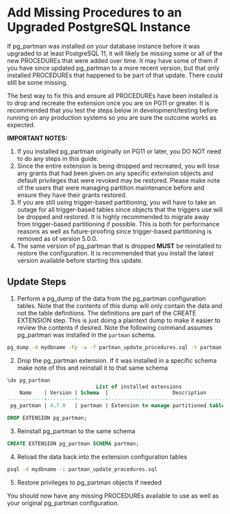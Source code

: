 # Add Missing Procedures to an Upgraded PostgreSQL Instance

If pg_partman was installed on your database instance before it was upgraded to at least PostgreSQL 11, it will likely be missing some or all of the new PROCEDUREs that were added over time. It may have some of them if you have since updated pg_partman to a more recent version, but that only installed PROCEDUREs that happened to be part of that update. There could still be some missing.

The best way to fix this and ensure all PROCEDUREs have been installed is to drop and recreate the extension once you are on PG11 or greater. It is recommended that you test the steps below in development/testing before running on any production systems so you are sure the outcome works as expected.

**IMPORTANT NOTES:** 
 1. If you installed pg_partman originally on PG11 or later, you DO NOT need to do any steps in this guide.
 2. Since the entire extension is being dropped and recreated, you will lose any grants that had been given on any specific extension objects and default privileges that were revoked may be restored. Please make note of the users that were managing partition maintenance before and ensure they have their grants restored.
 3. If you are still using trigger-based partitioning, you will have to take an outage for all trigger-based tables since objects that the triggers use will be dropped and restored. It is highly recommended to migrate away from trigger-based partitioning if possible. This is both for performance reasons as well as future-proofing since trigger-based partitioning is removed as of version 5.0.0.
 4. The same version of pg_partman that is dropped **MUST** be reinstalled to restore the configuration. It is recommended that you install the latest version available before starting this update.

## Update Steps

 1. Perform a pg_dump of the data from the pg_partman configuration tables. Note that the contents of this dump will only contain the data and not the table definitions. The definitions are part of the CREATE EXTENSION step. This is just doing a plaintext dump to make it easier to review the contents if desired. Note the following command assumes pg_partman was installed in the `partman` schema.
```sh
pg_dump -d mydbname -Fp -a -f partman_update_procedures.sql -t partman.part_config -t partman.part_config_sub
```
 2. Drop the pg_partman extension. If it was installed in a specific schema make note of this and reinstall it to that same schema
```sql
\dx pg_partman
                             List of installed extensions
    Name    | Version | Schema  |                     Description                      
------------+---------+---------+------------------------------------------------------
 pg_partman | 4.7.0   | partman | Extension to manage partitioned tables by time or ID
```
```sql
DROP EXTENSION pg_partman;
```
 3. Reinstall pg_partman to the same schema
```sql
CREATE EXTENSION pg_partman SCHEMA partman;
```
 4. Reload the data back into the extension configuration tables
```sh
psql -d mydbname -i partman_update_procedures.sql
```
 5. Restore privileges to pg_partman objects if needed

You should now have any missing PROCEDUREs available to use as well as your original pg_partman configuration.

